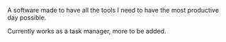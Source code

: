 A software made to have all the tools I need to have the most productive day possible.

Currently works as a task manager, more to be added.

